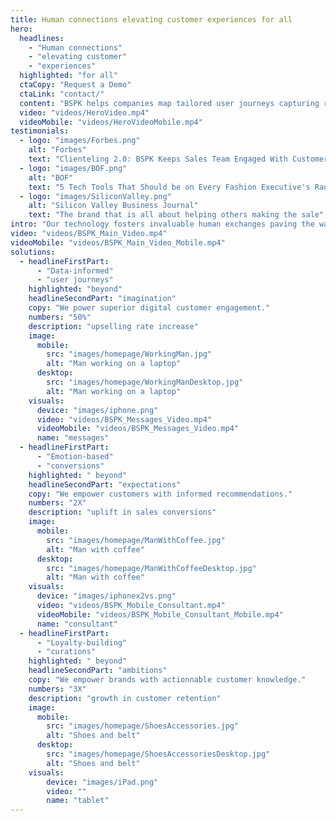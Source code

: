```yaml
---
title: Human connections elevating customer experiences for all
hero:
  headlines:
    - "Human connections"
    - "elevating customer"
    - "experiences"
  highlighted: "for all"
  ctaCopy: "Request a Demo"
  ctaLink: "contact/"
  content: "BSPK helps companies map tailored user journeys capturing rich data to drive sustainable growth and loyalty."
  video: "videos/HeroVideo.mp4"
  videoMobile: "videos/HeroVideoMobile.mp4"
testimonials:
  - logo: "images/Forbes.png"
    alt: "Forbes"
    text: "Clienteling 2.0: BSPK Keeps Sales Team Engaged With Customers Despite Store Closures"
  - logo: "images/BOF.png"
    alt: "BOF"
    text: "5 Tech Tools That Should be on Every Fashion Executive's Radar"
  - logo: "images/SiliconValley.png"
    alt: "Silicon Valley Business Journal"
    text: "The brand that is all about helping others making the sale"
intro: "Our technology fosters invaluable human exchanges paving the way to the future of modern commerce."
video: "videos/BSPK_Main_Video.mp4"
videoMobile: "videos/BSPK_Main_Video_Mobile.mp4"
solutions:
  - headlineFirstPart:
      - "Data-informed"
      - "user journeys"
    highlighted: "beyond"
    headlineSecondPart: "imagination"
    copy: "We power superior digital customer engagement."
    numbers: "50%"
    description: "upselling rate increase"
    image:
      mobile:
        src: "images/homepage/WorkingMan.jpg"
        alt: "Man working on a laptop"
      desktop:
        src: "images/homepage/WorkingManDesktop.jpg"
        alt: "Man working on a laptop"
    visuals:
      device: "images/iphone.png"
      video: "videos/BSPK_Messages_Video.mp4"
      videoMobile: "videos/BSPK_Messages_Video.mp4"
      name: "messages"
  - headlineFirstPart:
      - "Emotion-based"
      - "conversions"
    highlighted: " beyond"
    headlineSecondPart: "expectations"
    copy: "We empower customers with informed recommendations."
    numbers: "2X"
    description: "uplift in sales conversions"
    image:
      mobile:
        src: "images/homepage/ManWithCoffee.jpg"
        alt: "Man with coffee"
      desktop:
        src: "images/homepage/ManWithCoffeeDesktop.jpg"
        alt: "Man with coffee"
    visuals:
      device: "images/iphonex2vs.png"
      video: "videos/BSPK_Mobile_Consultant.mp4"
      videoMobile: "videos/BSPK_Mobile_Consultant_Mobile.mp4"
      name: "consultant"
  - headlineFirstPart:
      - "Loyalty-building"
      - "curations"
    highlighted: " beyond"
    headlineSecondPart: "ambitions"
    copy: "We empower brands with actionnable customer knowledge."
    numbers: "3X"
    description: "growth in customer retention"
    image:
      mobile:
        src: "images/homepage/ShoesAccessories.jpg"
        alt: "Shoes and belt"
      desktop:
        src: "images/homepage/ShoesAccessoriesDesktop.jpg"
        alt: "Shoes and belt"
    visuals:
        device: "images/iPad.png"
        video: ""
        name: "tablet"
---
```


<Homepage-Hero/>
<Homepage-NewsroomDesktop/>
<ClientOnly>
  <Homepage-NewsroomMobile/>
</ClientOnly>
<Homepage-Intro/>
<Homepage-Video/>
<Homepage-Solutions/>
<Newsletter/>